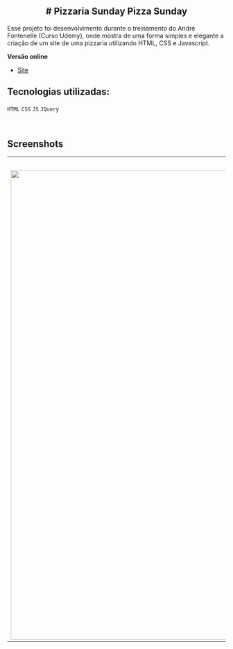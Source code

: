 <h2 align="center">
# Pizzaria Sunday Pizza Sunday
</h2>

Esse projeto foi desenvolvimento durante o treinamento do André Fontenelle (Curso Udemy), onde mostra de uma forma simples e elegante a criação de um site de uma pizzaria utilizando HTML, CSS e Javascript.

**Versão online**
* [Site](http://www.carlosjunior.com.br/projects/pizzaria)


## Tecnologias utilizadas:

`HTML` `CSS` `JS` `JQuery`<br>

<br>

## Screenshots
<table>
	<tr>
		<th width="100%">
			Site<br>
		</th>
	</tr>
	<tr>
		<td>
			<img width="1080" src="https://github.com/carlosjunior1983/pizzaria-html/blob/master/_imagens/Principal.PNG">
		</td>
	</tr>
</table>
